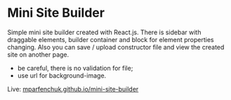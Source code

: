 # Mini Site Builder

Simple mini site builder created with React.js. There is sidebar with draggable elements, builder container and block for element properties changing. Also you can save / upload constructor file and view the created site on another page. 
* be careful, there is no validation for file;
* use url for background-image.

Live: [mparfenchuk.github.io/mini-site-builder](https://mparfenchuk.github.io/mini-site-builder)
